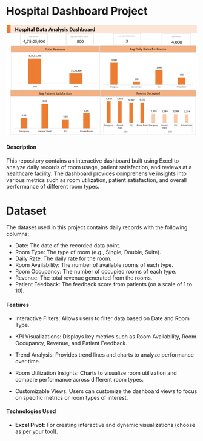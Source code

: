 # Hospital Dashboard Project

![Hospital Dashboard](P9_Hospital_dashboard.png)

#### **Description**
This repository contains an interactive dashboard built using Excel to analyze daily records of room usage, patient satisfaction, and reviews at a healthcare facility. The dashboard provides comprehensive insights into various metrics such as room utilization, patient satisfaction, and overall performance of different room types.

# Dataset

The dataset used in this project contains daily records with the following columns:

- Date: The date of the recorded data point.
- Room Type: The type of room (e.g., Single, Double, Suite).
- Daily Rate: The daily rate for the room.
- Room Availability: The number of available rooms of each type.
- Room Occupancy: The number of occupied rooms of each type.
- Revenue: The total revenue generated from the rooms.
- Patient Feedback: The feedback score from patients (on a scale of 1 to 10).

#### **Features**

- Interactive Filters: Allows users to filter data based on Date and Room Type.

- KPI Visualizations: Displays key metrics such as Room Availability, Room Occupancy, Revenue, and Patient Feedback.

- Trend Analysis: Provides trend lines and charts to analyze performance over time.

- Room Utilization Insights: Charts to visualize room utilization and compare performance across different room types.

- Customizable Views: Users can customize the dashboard views to focus on specific metrics or room types of interest.

#### **Technologies Used**

- **Excel Pivot**: For creating interactive and dynamic visualizations (choose as per your tool).


